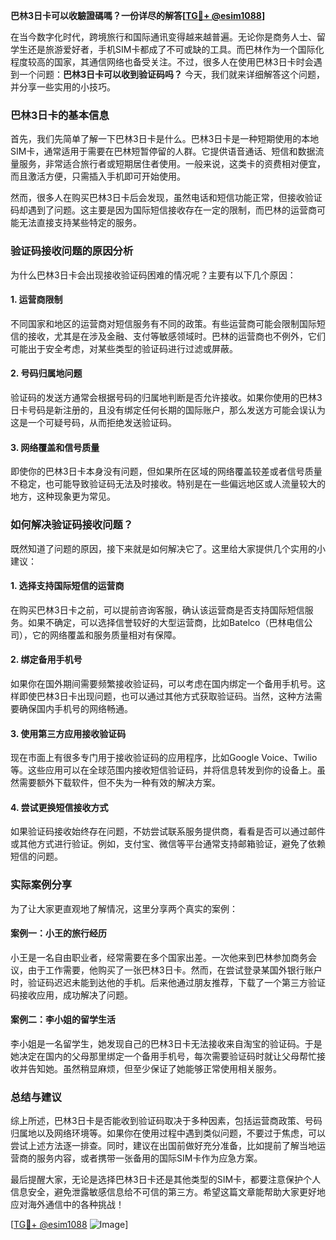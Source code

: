 **巴林3日卡可以收驗證碼嗎？一份详尽的解答[[TG💪+ @esim1088](https://t.me/s/esim1088)]**

在当今数字化时代，跨境旅行和国际通讯变得越来越普遍。无论你是商务人士、留学生还是旅游爱好者，手机SIM卡都成了不可或缺的工具。而巴林作为一个国际化程度较高的国家，其通信网络也备受关注。不过，很多人在使用巴林3日卡时会遇到一个问题：**巴林3日卡可以收到验证码吗？** 今天，我们就来详细解答这个问题，并分享一些实用的小技巧。

### 巴林3日卡的基本信息

首先，我们先简单了解一下巴林3日卡是什么。巴林3日卡是一种短期使用的本地SIM卡，通常适用于需要在巴林短暂停留的人群。它提供语音通话、短信和数据流量服务，非常适合旅行者或短期居住者使用。一般来说，这类卡的资费相对便宜，而且激活方便，只需插入手机即可开始使用。

然而，很多人在购买巴林3日卡后会发现，虽然电话和短信功能正常，但接收验证码却遇到了问题。这主要是因为国际短信接收存在一定的限制，而巴林的运营商可能无法直接支持某些特定的服务。

### 验证码接收问题的原因分析

为什么巴林3日卡会出现接收验证码困难的情况呢？主要有以下几个原因：

#### 1. **运营商限制**
   不同国家和地区的运营商对短信服务有不同的政策。有些运营商可能会限制国际短信的接收，尤其是在涉及金融、支付等敏感领域时。巴林的运营商也不例外，它们可能出于安全考虑，对某些类型的验证码进行过滤或屏蔽。

#### 2. **号码归属地问题**
   验证码的发送方通常会根据号码的归属地判断是否允许接收。如果你使用的巴林3日卡号码是新注册的，且没有绑定任何长期的国际账户，那么发送方可能会误认为这是一个可疑号码，从而拒绝发送验证码。

#### 3. **网络覆盖和信号质量**
   即使你的巴林3日卡本身没有问题，但如果所在区域的网络覆盖较差或者信号质量不稳定，也可能导致验证码无法及时接收。特别是在一些偏远地区或人流量较大的地方，这种现象更为常见。

### 如何解决验证码接收问题？

既然知道了问题的原因，接下来就是如何解决它了。这里给大家提供几个实用的小建议：

#### 1. **选择支持国际短信的运营商**
   在购买巴林3日卡之前，可以提前咨询客服，确认该运营商是否支持国际短信服务。如果不确定，可以选择信誉较好的大型运营商，比如Batelco（巴林电信公司），它的网络覆盖和服务质量相对有保障。

#### 2. **绑定备用手机号**
   如果你在国外期间需要频繁接收验证码，可以考虑在国内绑定一个备用手机号。这样即使巴林3日卡出现问题，也可以通过其他方式获取验证码。当然，这种方法需要确保国内手机号的网络畅通。

#### 3. **使用第三方应用接收验证码**
   现在市面上有很多专门用于接收验证码的应用程序，比如Google Voice、Twilio等。这些应用可以在全球范围内接收短信验证码，并将信息转发到你的设备上。虽然需要额外下载软件，但不失为一种有效的解决方案。

#### 4. **尝试更换短信接收方式**
   如果验证码接收始终存在问题，不妨尝试联系服务提供商，看看是否可以通过邮件或其他方式进行验证。例如，支付宝、微信等平台通常支持邮箱验证，避免了依赖短信的问题。

### 实际案例分享

为了让大家更直观地了解情况，这里分享两个真实的案例：

#### 案例一：小王的旅行经历
小王是一名自由职业者，经常需要在多个国家出差。一次他来到巴林参加商务会议，由于工作需要，他购买了一张巴林3日卡。然而，在尝试登录某国外银行账户时，验证码迟迟未能到达他的手机。后来他通过朋友推荐，下载了一个第三方验证码接收应用，成功解决了问题。

#### 案例二：李小姐的留学生活
李小姐是一名留学生，她发现自己的巴林3日卡无法接收来自淘宝的验证码。于是她决定在国内的父母那里绑定一个备用手机号，每次需要验证码时就让父母帮忙接收并告知她。虽然稍显麻烦，但至少保证了她能够正常使用相关服务。

### 总结与建议

综上所述，巴林3日卡是否能收到验证码取决于多种因素，包括运营商政策、号码归属地以及网络环境等。如果你在使用过程中遇到类似问题，不要过于焦虑，可以尝试上述方法逐一排查。同时，建议在出国前做好充分准备，比如提前了解当地运营商的服务内容，或者携带一张备用的国际SIM卡作为应急方案。

最后提醒大家，无论是选择巴林3日卡还是其他类型的SIM卡，都要注意保护个人信息安全，避免泄露敏感信息给不可信的第三方。希望这篇文章能帮助大家更好地应对海外通信中的各种挑战！

[[TG💪+ @esim1088](https://t.me/s/esim1088) ![Image](https://i.postimg.cc/4NQfJmqS/Snipaste-2025-05-13-00-14-12.png)]
